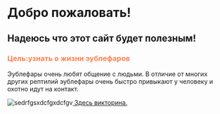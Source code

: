 <header>



</header>

<!DOCTYPE html>
<html lang="ru">
<head>
    <meta charset="UTF-8">
    <meta name="viewpoint"
content="width=device-widht,initial-scale=1/0">
    <link rel="icon" href="https://cf2.ppt-online.org/files2/slide/i/IYDF40A7dNBaE3phoSsQxt5gO2eyZiPLVTnWqjfkG/slide-10.jpg" type="image/png">
    <title>Милые животные эублефары.</title>
</head>
<body>
<h1>Добро пожаловать!</h1>
<h2>Надеюсь что этот сайт будет полезным!</h2>
<h3 style="color: coral;">Цель:узнать о жизни эублефаров</h3>
<p>Эублефары очень любят общение с людьми. В отличие от многих других рептилий эублефары очень быстро привыкают у человеку и охотно идут на контакт.</p>
<img src="https://fs.znanio.ru/d5af0e/ff/0d/f94102f15eb4386c241ed55999306979c7.jpg" alt="sedrfgsxdcfgxdcfgv"
<li><a href="https://forms.gle/Vh7q8cyS4YHsCePJ9"> Здесь викторина.</a></li>
</body>
</html>
